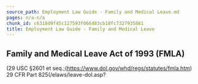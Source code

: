 ```yaml
---
source_path: Employment Law Guide - Family and Medical Leave.md
pages: n/a-n/a
chunk_id: c6318d9f45c127593f066d83cb18fc7327935861
title: Employment Law Guide - Family and Medical Leave
---
```

## Family and Medical Leave Act of 1993 (FMLA)

(29 USC §2601 et seq.;(https://www.dol.gov/whd/regs/statutes/fmla.htm) 29 CFR Part 825(/elaws/leave-dol.asp?
